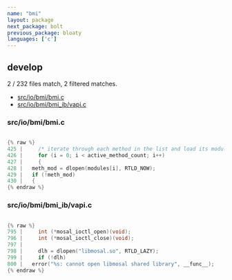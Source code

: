 ```yaml
---
name: "bmi"
layout: package
next_package: bolt
previous_package: bloaty
languages: ['c']
---
```

## develop
2 / 232 files match, 2 filtered matches.

 - [src/io/bmi/bmi.c](#srciobmibmic)
 - [src/io/bmi/bmi_ib/vapi.c](#srciobmibmi_ibvapic)

### src/io/bmi/bmi.c

```c

{% raw %}
425 |     /* iterate through each method in the list and load its module */
426 |     for (i = 0; i < active_method_count; i++)
427 |     {
428 | 	meth_mod = dlopen(modules[i], RTLD_NOW);
429 | 	if (!meth_mod)
430 | 	{
{% endraw %}

```
### src/io/bmi/bmi_ib/vapi.c

```c

{% raw %}
795 |     int (*mosal_ioctl_open)(void);
796 |     int (*mosal_ioctl_close)(void);
797 | 
798 |     dlh = dlopen("libmosal.so", RTLD_LAZY);
799 |     if (!dlh)
800 | 	error("%s: cannot open libmosal shared library", __func__);
{% endraw %}

```